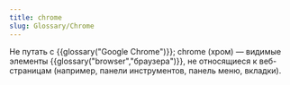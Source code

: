 ```yaml
---
title: chrome
slug: Glossary/Chrome
---
```


Не путать с {{glossary("Google Chrome")}}; chrome (хром) — видимые элементы {{glossary("browser","браузера")}}, не относящиеся к веб-страницам (например, панели инструментов, панель меню, вкладки).
